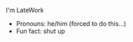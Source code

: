  I'm LateWork
-  Pronouns: he/him (forced to do this...)
-  Fun fact: shut up

<!---
LateW/LateW is a ✨ special ✨ repository because its `README.md` (this file) appears on your GitHub profile.
You can click the Preview link to take a look at your changes.
--->
